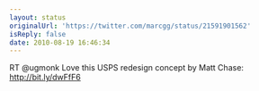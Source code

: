 ```yaml
---
layout: status
originalUrl: 'https://twitter.com/marcgg/status/21591901562'
isReply: false
date: 2010-08-19 16:46:34
---
```


RT @ugmonk Love this USPS redesign concept by Matt Chase: http://bit.ly/dwFfF6
